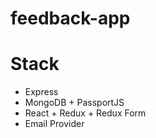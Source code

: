 # feedback-app

# Stack

  - Express
  - MongoDB + PassportJS
  - React + Redux + Redux Form
  - Email Provider

